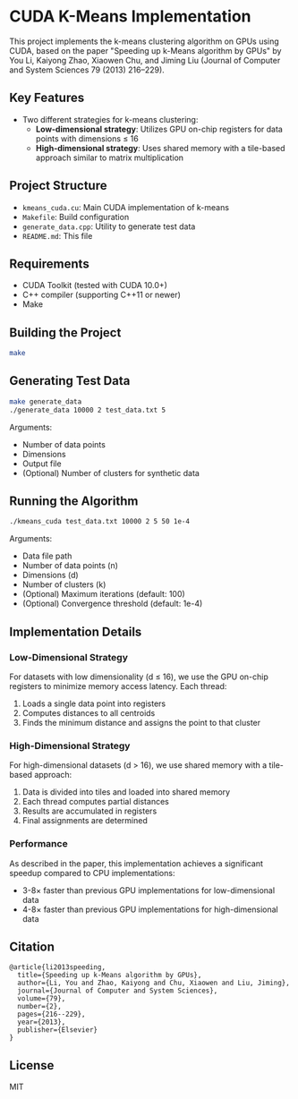 # CUDA K-Means Implementation

This project implements the k-means clustering algorithm on GPUs using CUDA, based on the paper "Speeding up k-Means algorithm by GPUs" by You Li, Kaiyong Zhao, Xiaowen Chu, and Jiming Liu (Journal of Computer and System Sciences 79 (2013) 216–229).

## Key Features

- Two different strategies for k-means clustering:
  - **Low-dimensional strategy**: Utilizes GPU on-chip registers for data points with dimensions ≤ 16
  - **High-dimensional strategy**: Uses shared memory with a tile-based approach similar to matrix multiplication

## Project Structure

- `kmeans_cuda.cu`: Main CUDA implementation of k-means
- `Makefile`: Build configuration
- `generate_data.cpp`: Utility to generate test data
- `README.md`: This file

## Requirements

- CUDA Toolkit (tested with CUDA 10.0+)
- C++ compiler (supporting C++11 or newer)
- Make

## Building the Project

```bash
make
```

## Generating Test Data

```bash
make generate_data
./generate_data 10000 2 test_data.txt 5
```

Arguments:
- Number of data points
- Dimensions
- Output file
- (Optional) Number of clusters for synthetic data

## Running the Algorithm

```bash
./kmeans_cuda test_data.txt 10000 2 5 50 1e-4
```

Arguments:
- Data file path
- Number of data points (n)
- Dimensions (d)
- Number of clusters (k)
- (Optional) Maximum iterations (default: 100)
- (Optional) Convergence threshold (default: 1e-4)

## Implementation Details

### Low-Dimensional Strategy

For datasets with low dimensionality (d ≤ 16), we use the GPU on-chip registers to minimize memory access latency. Each thread:
1. Loads a single data point into registers
2. Computes distances to all centroids
3. Finds the minimum distance and assigns the point to that cluster

### High-Dimensional Strategy

For high-dimensional datasets (d > 16), we use shared memory with a tile-based approach:
1. Data is divided into tiles and loaded into shared memory
2. Each thread computes partial distances
3. Results are accumulated in registers
4. Final assignments are determined

### Performance

As described in the paper, this implementation achieves a significant speedup compared to CPU implementations:
- 3-8× faster than previous GPU implementations for low-dimensional data
- 4-8× faster than previous GPU implementations for high-dimensional data

## Citation

```
@article{li2013speeding,
  title={Speeding up k-Means algorithm by GPUs},
  author={Li, You and Zhao, Kaiyong and Chu, Xiaowen and Liu, Jiming},
  journal={Journal of Computer and System Sciences},
  volume={79},
  number={2},
  pages={216--229},
  year={2013},
  publisher={Elsevier}
}
```

## License

MIT
